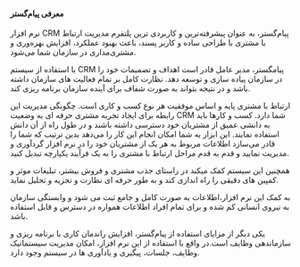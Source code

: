#### معرفی پیام‌گستر 

نرم‌ افزار CRM پیام‌گستر، به عنوان پیشرفته‌ترین و کاربردی ترین پلتفرم مدیریت ارتباط با مشتری با طراحی ساده و کاربر پسند، باعث بهبود عملکرد، افزایش بهره‌وری و مشتری‌مداری در سازمان شما می‌شود.

 با استفاده از سیستم CRM  پیامگستر، مدیر عامل قادر است اهداف و تصمیمات خود را در سازمان پیاده سازی و توسعه دهد. نظارت کامل بر تمام فعالیت های سازمان داشته باشد و در نتیجه بتواند به صورت شفاف برای آینده سازمان برنامه ریزی کند.
 
 ارتباط با مشتری پایه و اساس موفقیت هر نوع کسب و کاری است. چگونگی مدیریت این رابطه برای ایجاد تجربه مشتری حرفه ای به وضعیت CRM شما دارد. کسب و کارها باید به دانشی عمیق از مشتریان خود دسترسی داشته باشند و در طول راه از آن دانش استفاده نمایند. این ابزار به شما امکان انجام این کار را می‌دهد بدین ترتیب که شما را قادر می‌سازد اطلاعات مربوط به هر یک از مشتریان خود را در نرم افزار گرد‌آوری و مدیریت نمایید و قدم به قدم مراحل ارتباط با مشتری را به یک فرآیند یکپارچه تبدیل کنید.
 
 همچنین این سیستم کمک میکند در راستای جذب مشتری و فروش بیشتر، تبلیغات موثر و کمپین های دقیقی را راه اندازی کند و به طور حرفه ای نظارت و تجزیه و تحلیل نماید.
 
 به کمک این نرم افزار،اطلاعات به صورت کامل و جامع ثبت می شود و وابستگی سازمان به نیروی انسانی کم شده و برای تمام افراد اطلاعات همواره در دسترس و قابل استفاده باشد.
 
 یکی دیگر از مزایای استفاده از پیام‌گستر، افزایش راندمان کاری با برنامه ریزی و سازماندهی وظایف است.در واقع با استفاده از این نرم افزار، امکان مدیریت سیستماتیک وظایف، جلسات، پیگیری و یادآوری ها در سیستم وجود دارد.
 
 
